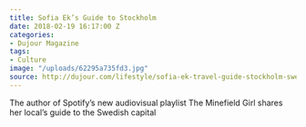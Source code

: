 ```yaml
---
title: Sofia Ek’s Guide to Stockholm
date: 2018-02-19 16:17:00 Z
categories:
- Dujour Magazine
tags:
- Culture
image: "/uploads/62295a735fd3.jpg"
source: http://dujour.com/lifestyle/sofia-ek-travel-guide-stockholm-sweden/
---
```


The author of Spotify’s new audiovisual playlist The Minefield Girl shares her local’s guide to the Swedish capital